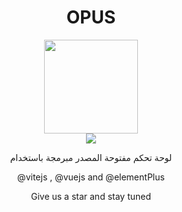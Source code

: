 <h1 align="center">OPUS</h1>
<div align="center">
<img  style="width: 150px; height:150px;" src="https://user-images.githubusercontent.com/44509661/217059038-ce181105-229b-46a8-91dd-27c1e57296b3.svg" />
</div>


<div align=center>
<img src="https://i.imgur.com/3eLJyEg.png" />
</div>

<p align="center"> لوحة تحكم مفتوحة المصدر  مبرمجة باستخدام</p>
<p align="center"> @vitejs , @vuejs and @elementPlus</p>

<p align="center">Give us a star and stay tuned</p>
